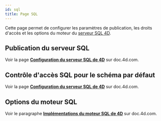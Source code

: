 ```yaml
---
id: sql
title: Page SQL
---
```


Cette page permet de configurer les paramètres de publication, les droits d'accès et les options du moteur du [serveur SQL 4D](https://doc.4d.com/4Dv19R4/4D/19-R4/4D-Reference-SQL.100-5795789.fe.html).

## Publication du serveur SQL

Voir la page [**Configuration du serveur SQL de 4D**](https://doc.4d.com/4Dv20/4D/20/Configuration-du-serveur-SQL-de-4D.300-6342093.fe.html) sur doc.4d.com.

## Contrôle d'accès SQL pour le schéma par défaut

Voir la page [**Configuration du serveur SQL de 4D**](https://doc.4d.com/4Dv20/4D/20/Configuration-du-serveur-SQL-de-4D.300-6342093.fe.html) sur doc.4d.com.

## Options du moteur SQL

Voir le paragraphe [**Implémentations du moteur SQL de 4D**](https://doc.4d.com/4Dv20/4D/20/Implementations-du-moteur-SQL-de-4D.300-6342089.fe.html) sur doc.4d.com.